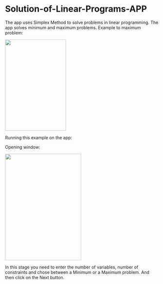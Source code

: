 # Solution-of-Linear-Programs-APP

The app uses Simplex Method to solve problems in linear programming.
The app solves minimum and maximum problems.
Example to maximum problem:

<img src="https://user-images.githubusercontent.com/17571148/35095404-ff75d04c-fc50-11e7-9f40-2bc71cb820f9.png" width="200" height="300">


Running this example on the app:

Opening window:

<img src="https://user-images.githubusercontent.com/17571148/35097335-5657f456-fc58-11e7-9d11-b0dc4acad104.jpeg" width="250" height="350">

In this stage you need to enter the number of variables, number of constraints and chose between a Minimum or a Maximum problem.
And then click on the Next button.




